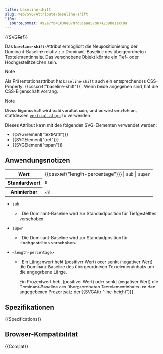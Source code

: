 ```yaml
---
title: baseline-shift
slug: Web/SVG/Attribute/baseline-shift
l10n:
  sourceCommit: 892a7fb41030e07dfd8daaa57d874239be1ecc8a
---
```


{{SVGRef}}

Das **`baseline-shift`**-Attribut ermöglicht die Neupositionierung der Dominant-Baseline relativ zur Dominant-Baseline des übergeordneten Textelementinhalts. Das verschobene Objekt könnte ein Tief- oder Hochgestelltzeichen sein.

> [!NOTE]
> Als Präsentationsattribut hat `baseline-shift` auch ein entsprechendes CSS-Property: {{cssxref("baseline-shift")}}. Wenn beide angegeben sind, hat die CSS-Eigenschaft Vorrang.

> [!NOTE]
> Diese Eigenschaft wird bald veraltet sein, und es wird empfohlen, stattdessen [`vertical-align`](/de/docs/Web/CSS/vertical-align) zu verwenden.

Dieses Attribut kann mit den folgenden SVG-Elementen verwendet werden:

- {{SVGElement("textPath")}}
- {{SVGElement("tref")}}
- {{SVGElement("tspan")}}

## Anwendungsnotizen

<table class="properties">
  <tbody>
    <tr>
      <th scope="row">Wert</th>
      <td>
        {{cssxref("length-percentage")}} | <code>sub</code> |
        <code>super</code>
      </td>
    </tr>
    <tr>
      <th scope="row">Standardwert</th>
      <td><code>0</code></td>
    </tr>
    <tr>
      <th scope="row">Animierbar</th>
      <td>Ja</td>
    </tr>
  </tbody>
</table>

- `sub`
  - : Die Dominant-Baseline wird zur Standardposition für Tiefgestelltes verschoben.
- `super`
  - : Die Dominant-Baseline wird zur Standardposition für Hochgestelltes verschoben.
- `<length-percentage>`

  - : Ein Längenwert hebt (positiver Wert) oder senkt (negativer Wert) die Dominant-Baseline des übergeordneten Textelementinhalts um die angegebene Länge.

    Ein Prozentwert hebt (positiver Wert) oder senkt (negativer Wert) die Dominant-Baseline des übergeordneten Textelementinhalts um den angegebenen Prozentsatz der {{SVGAttr("line-height")}}.

## Spezifikationen

{{Specifications}}

## Browser-Kompatibilität

{{Compat}}
